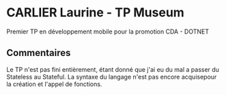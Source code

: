 # CARLIER Laurine - TP Museum

Premier TP en développement mobile pour la promotion CDA - DOTNET

## Commentaires

Le TP n'est pas fini entièrement, étant donné que j'ai eu du mal a passer du Stateless au Stateful.
La syntaxe du langage n'est pas encore acquisepour la création et l'appel de fonctions. 